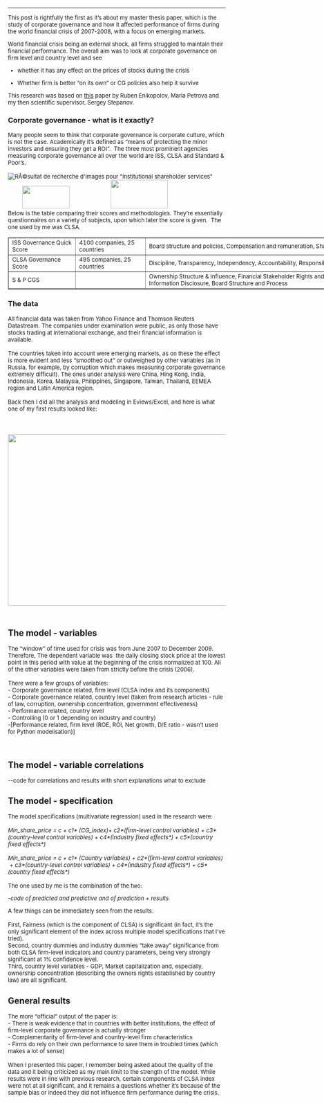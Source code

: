 
 ---
 <font size = "2">
<p>This post is rightfully the first as it&rsquo;s about my master thesis paper, which is the study of corporate governance and how it affected performance of firms during the world financial crisis of 2007-2008, with a focus on emerging markets. &nbsp;</p>



<p>World financial crisis being an external shock, all firms struggled to maintain their financial performance. The overall aim was to look at corporate governance on firm level and country level and see</p>

<ul>
	<li>
	<p>whether it has any effect on the prices of stocks during the crisis</p>
	</li>
	<li>
	<p>Whether firm is better &ldquo;on its own&rdquo; or CG policies also help it survive</p>
	</li>
</ul>
<p>
This research was based on <a href="https://papers.ssrn.com/sol3/papers.cfm?abstract_id=2177841">this</a> paper by Ruben Enikopolov, Maria Petrova and my then scientific supervisor, Sergey Stepanov.</p> </font>

<h3><strong>Corporate governance - what is it exactly?</strong></h3>
 <font size = "2">
<p>Many people seem to think that corporate governance is corporate culture, which is not the case. Academically it&rsquo;s defined as &ldquo;means of protecting the minor investors and ensuring they get a ROI&rdquo;. &nbsp;The three most prominent agencies measuring corporate governance all over the world are ISS, CLSA and Standard &amp; Poor&rsquo;s.<br />
&nbsp; &nbsp; &nbsp; &nbsp; &nbsp; &nbsp; &nbsp; &nbsp; &nbsp; &nbsp; &nbsp; &nbsp; &nbsp; &nbsp; &nbsp; &nbsp; &nbsp; &nbsp; &nbsp; &nbsp; &nbsp;<img alt="RÃ©sultat de recherche d'images pour &quot;institutional shareholder services&quot;" src="https://www.issgovernance.com/file/2014/09/Header-Logo.png" />&nbsp; &nbsp; &nbsp; &nbsp; &nbsp; &nbsp; &nbsp; &nbsp; &nbsp;<img src="https://lh5.googleusercontent.com/wBhkDWBr4Zu1WR9d0qtApr-XsVW4VgoiwMSnqtobiswguuJPrt94DrVUVTk7Hzdx0bghg5_noSRK9YzZ86cSMqA5pqp3WTv0fYwH7Ur1xBDQD1265gPbr0aZEqOXEjN4cNRh3TUw" style="height:52px; width:110px" />&nbsp; &nbsp; &nbsp; &nbsp; &nbsp; &nbsp; &nbsp; &nbsp; &nbsp; &nbsp; &nbsp; &nbsp; &nbsp;&nbsp;<img src="https://lh5.googleusercontent.com/cF0ueamssyyqSicT3wnx5_0_lrRqCU35064WURcMaQRPLV1-iw0RmSsjGWp2RhvQjGmMtpYUCaX7rRR0lCfJ3-u8dN637cTyQ_CEMJ1u7tkm7j_TcW2zyxOMhs8x2OyLUahFbfWa" style="height:66px; width:132px" /><br />
Below is the table comparing their scores and methodologies. They&rsquo;re essentially questionnaires on a variety of subjects, upon which later the score is given. &nbsp;The one used by me was CLSA.&nbsp;</p></font>

<table border="1" cellpadding="1" cellspacing="1" style="width:1000px">
	<tbody>
		<tr>
			<td><font size = "2">ISS Governance Quick Score</font></td>
			<td><font size = "2">4100 companies, 25 countries</font></td>
			<td><font size = "2">Board structure and policies,&nbsp;Compensation and remuneration,&nbsp;Shareholder rights,&nbsp;Audit practices</font>
</td>
		</tr>
		<tr>
			<td><font size = "2">CLSA Governance Score</font></td>
			<td><font size = "2">495 companies, 25 countries</font></td>
			<td><font size = "2">Discipline, Transparency, Independency, Accountability, 
				Responsibility, Fairness, Social awareness</font></td>
		</tr>
		<tr>
			<td><font size = "2">S &amp; P CGS</font></td>
			<td>&nbsp;</td>
			<td><font size = "2">Ownership Structure &amp; Influence, Financial Stakeholder Rights and Relations, 
				Financial Transparency and Information Disclosure, Board Structure and Process</font></td>
		</tr>
	</tbody>
</table>

<p><h3><strong>The data </strong></h3>
<font size = "2">
All financial data was taken from Yahoo Finance and Thomson Reuters Datastream. The companies under examination were public, as only those have stocks trading at international exchange, and their financial information is available.<br />
	<br />
The countries taken into account were emerging markets, as on these the effect is more evident and less &ldquo;smoothed out&rdquo; or outweighed by other variables (as in Russia, for example, by corruption which makes measuring corporate governance extremely difficult). The ones under analysis were China, Hing Kong, India, Indonesia, Korea, Malaysia, Philippines, Singapore, Taiwan, Thailand, EEMEA region and Latin America region.<br />	
<br />
Back then I did all the analysis and modeling in Eviews/Excel, and here is what one of my first results looked like:</p>
</font>
<font size="2">
<h2>&nbsp; &nbsp; &nbsp; &nbsp; &nbsp; &nbsp; &nbsp; &nbsp; &nbsp; &nbsp; &nbsp;&nbsp;<img alt="" src="https://ibb.co/g82sNS" /><img alt="" src="https://ibb.co/g82sNS" /><img alt="" src="https://preview.ibb.co/mtWV97/data_science_diagram_from_thesis_pres.png" style="height:396px; width:640px" />&nbsp;</h2>

<h2><strong>The model - variables &nbsp;</strong></h2>

<p>The &ldquo;window&rdquo; of time used for crisis was from June 2007 to December 2009. Therefore, The dependent variable was &nbsp;the daily closing stock price at the lowest point in this period with value at the beginning of the crisis normalized at 100. All of the other variables were taken from strictly before the crisis (2006).<br />
	<br />
There were a few groups&nbsp;of variables:<br />
-&nbsp;Corporate governance related, firm level (CLSA index and its components)<br />
-&nbsp;Corporate governance related, country level (taken from research articles - rule of law, corruption, ownership concentration, government effectiveness)<br />
-&nbsp;Performance related, country level<br />
-&nbsp;Controlling (0 or 1 depending on industry and country)<br />
-[Performance related, firm level (ROE, ROI, Net growth, D/E ratio - wasn&rsquo;t used for Python modelisation)]</p>
<br />
<h2><strong>The model - variable correlations </strong></h2>

<p>--code for correlations and results with short explanations what to exclude</p>

<h2><strong>The model - specification </strong></h2>

<p>The model specifications (multivariate regression) used in the research were:<br />
	<br />
<em>Min_share_price</em><em> = c + c1* (</em><em>CG_index</em><em>)+ c2*(</em><em>firm-level control variables</em><em>) + c3* (country-level control variables) + c4*(industry fixed effects*) + c5*(country fixed effects*)</em><br />
	<br />
<em>Min_share_price</em><em> = c + c1* (</em><em>Country variables</em><em>) + c2*(</em><em>firm-level control variables</em><em>) &nbsp;+ c3*(</em><em>country-level control variables</em><em>) + c4*(industry fixed effects*) + c5* (country fixed effects*) </em><br />
<br />
The one used by me is the combination of the two:<br />

<em>-code of predicted and predictive and of prediction + results </em></p>

<p>A few things can be immediately seen from the results.<br />
	<br />
First, Fairness (which is the component of CLSA) is significant (in fact, it&rsquo;s the only significant element of the index across multiple model specifications that I&rsquo;ve tried).<br />
Second, country dummies and industry dummies &ldquo;take away&rdquo; significance from both CLSA firm-level indicators and country parameters, being very strongly significant at 1% confidence level.<br />
Third, country level variables - GDP, Market capitalization and, especially, ownership concentration (describing the owners rights established by country law) are all significant.</p>

<h2><strong>General results &nbsp;</strong></h2>

<p>The more &ldquo;official&rdquo; output of the paper is:<br />
-&nbsp;There is weak evidence that in countries with better institutions, the effect of firm-level corporate governance is actually stronger<br />
- Complementarity of firm-level and country-level firm characteristics<br />
- Firms do rely on their own performance to save them in troubled times (which makes a lot of sense)<br />
&nbsp; &nbsp; &nbsp; &nbsp; &nbsp; &nbsp; &nbsp; &nbsp; &nbsp; &nbsp; &nbsp; &nbsp; &nbsp; &nbsp; &nbsp; &nbsp;&nbsp;<img alt="" src="https://preview.ibb.co/n1qOU7/data_science_second_graph_from_thesis_pres.png" /><br />
When I presented this paper, I remember being asked about the quality of the data and it being criticized as my main limit to the strength of the model. While results were in line with previous research, certain components of CLSA index were not at all significant, and it remains a questions whether it&rsquo;s because of the sample bias or indeed they did not influence firm performance during the crisis.</font></p>


